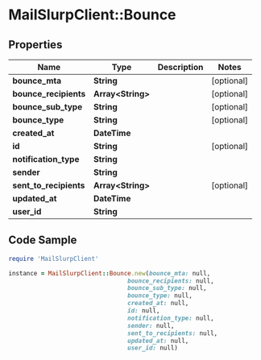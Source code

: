# MailSlurpClient::Bounce

## Properties

Name | Type | Description | Notes
------------ | ------------- | ------------- | -------------
**bounce_mta** | **String** |  | [optional] 
**bounce_recipients** | **Array&lt;String&gt;** |  | [optional] 
**bounce_sub_type** | **String** |  | [optional] 
**bounce_type** | **String** |  | [optional] 
**created_at** | **DateTime** |  | 
**id** | **String** |  | [optional] 
**notification_type** | **String** |  | 
**sender** | **String** |  | 
**sent_to_recipients** | **Array&lt;String&gt;** |  | [optional] 
**updated_at** | **DateTime** |  | 
**user_id** | **String** |  | 

## Code Sample

```ruby
require 'MailSlurpClient'

instance = MailSlurpClient::Bounce.new(bounce_mta: null,
                                 bounce_recipients: null,
                                 bounce_sub_type: null,
                                 bounce_type: null,
                                 created_at: null,
                                 id: null,
                                 notification_type: null,
                                 sender: null,
                                 sent_to_recipients: null,
                                 updated_at: null,
                                 user_id: null)
```


